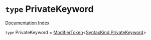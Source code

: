 # `type` PrivateKeyword

[Documentation Index](../README.md)

`type` PrivateKeyword = [ModifierToken](../private.interface.ModifierToken/README.md)\<[SyntaxKind.PrivateKeyword](../private.enum.SyntaxKind/README.md#privatekeyword--123)>